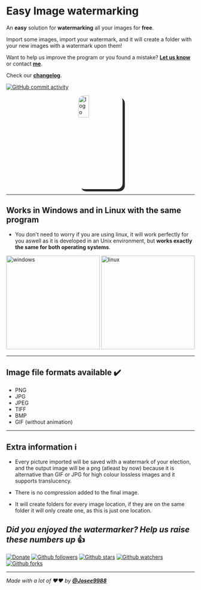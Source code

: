 # **Easy Image watermarking**

An **easy** solution for **watermarking** all your images for **free**.

Import some images, import your watermark, and it will create a folder with your new images with a watermark upon them!

Want to help us improve the program or you found a mistake?
**[Let us know](https://github.com/Josee9988/Easy-watermarking/issues)** or contact **[me](jgracia9988@gmail.com)**.

Check our **[changelog](CHANGELOG.md)**.

[![GitHub commit activity](https://img.shields.io/github/commit-activity/y/Josee9988/Easy-watermarking.svg?style=popout-square)](#Easy-watermarking)

<img src="https://i.imgur.com/SW0GqE6.png" alt="logo" title="logo" style="border-radius:15px; box-shadow: 6px 6px  #282829; max-height: 250px; max-width:250px;margin-left: auto; margin-right:auto;display: block;margin-left: auto;margin-right:auto;width:23.5%;"/>

---

## **Works in Windows and in Linux with the same program**

- You don't need to worry if you are using linux, it will work perfectly for you aswell as it is developed in an Unix environment, but **works exactly the same for both operating systems**.

<img src="https://i.imgur.com/mHvM7g0.png" alt="windows" title="windows" width="250" height="250"/> <img src="https://i.imgur.com/COpacm8.png" alt="linux" title="linux" width="250" height="250"/>

---

## **Image file formats available** ✔️

- PNG
- JPG
- JPEG
- TIFF
- BMP
- GIF (without animation)

---

## **Extra information** ℹ️

- Every picture imported will be saved with a watermark of your election, and the output image will be a png (atleast by now) because it is alternative than GIF or JPG for high colour lossless images and it supports translucency.

- There is no compression added to the final image.

- It will create folders for every image location, if they are on the same folder it will only create one, as this is just one location.

## *Did you enjoyed the watermarker? Help us raise these numbers up* 👍

[![Donate](https://img.shields.io/badge/Donate-Patreon-green.svg)](https://www.patreon.com/bePatron?u=22162331)
[![Github followers](https://img.shields.io/github/followers/Josee9988.svg?style=social)](#languages-primarily-tested)
[![Github stars](https://img.shields.io/github/stars/Josee9988/Easy-watermarking.svg?style=social)](#languages-primarily-tested)
[![Github watchers](https://img.shields.io/github/watchers/Josee9988/Easy-watermarking.svg?style=social)](#languages-primarily-tested)
[![Github forks](https://img.shields.io/github/forks/Josee9988/Easy-watermarking.svg?style=social)](#languages-primarily-tested)

---

*Made with a lot of ❤️❤️ by **[@Josee9988](https://github.com/Josee9988)***
